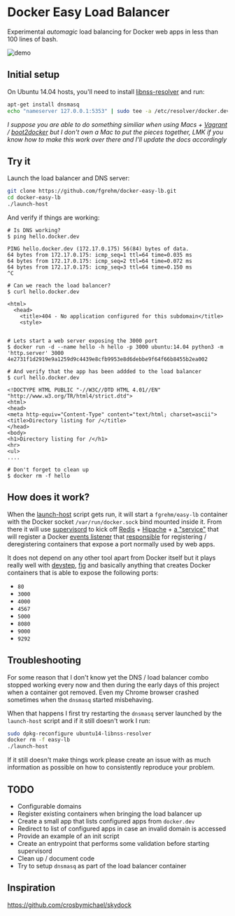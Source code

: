 # Docker Easy Load Balancer

Experimental _automagic_ load balancing for Docker web apps in less than 100 lines of bash.

![demo](http://i.imgur.com/yRrsaAM.gif)

## Initial setup

On Ubuntu 14.04 hosts, you'll need to install [libnss-resolver](https://github.com/azukiapp/libnss-resolver#installing)
and run:

```sh
apt-get install dnsmasq
echo "nameserver 127.0.0.1:5353" | sudo tee -a /etc/resolver/docker.dev
```

_I suppose you are able to do something similiar when using Macs + [Vagrant](http://www.vagrantup.com/)
/ [boot2docker](http://boot2docker.io/) but I don't own a Mac to put the pieces
together, LMK if you know how to make this work over there and I'll update the docs
accordingly_

## Try it

Launch the load balancer and DNS server:

```sh
git clone https://github.com/fgrehm/docker-easy-lb.git
cd docker-easy-lb
./launch-host
```

And verify if things are working:

```
# Is DNS working?
$ ping hello.docker.dev

PING hello.docker.dev (172.17.0.175) 56(84) bytes of data.
64 bytes from 172.17.0.175: icmp_seq=1 ttl=64 time=0.035 ms
64 bytes from 172.17.0.175: icmp_seq=2 ttl=64 time=0.072 ms
64 bytes from 172.17.0.175: icmp_seq=3 ttl=64 time=0.150 ms
^C

# Can we reach the load balancer?
$ curl hello.docker.dev

<html>
  <head>
    <title>404 - No application configured for this subdomain</title>
    <style>


# Lets start a web server exposing the 3000 port
$ docker run -d --name hello -h hello -p 3000 ubuntu:14.04 python3 -m 'http.server' 3000
4e2731f1d2919e9a1259d9c4439e8cfb9953e8d6debbe9f64f66b8455b2ea002

# And verify that the app has been addded to the load balancer
$ curl hello.docker.dev

<!DOCTYPE HTML PUBLIC "-//W3C//DTD HTML 4.01//EN" "http://www.w3.org/TR/html4/strict.dtd">
<html>
<head>
<meta http-equiv="Content-Type" content="text/html; charset=ascii">
<title>Directory listing for /</title>
</head>
<body>
<h1>Directory listing for /</h1>
<hr>
<ul>
....

# Don't forget to clean up
$ docker rm -f hello
```

## How does it work?

When the [launch-host](launch-host) script gets run, it will start a `fgrehm/easy-lb`
container with the Docker socket `/var/run/docker.sock` bind mounted inside it. From
there it will use [supervisord](supervisord.conf) to kick off [Redis](http://redis.io/) +
[Hipache](https://github.com/hipache/hipache) + [a "service"](service.sh) that will
register a Docker [events listener](https://docs.docker.com/reference/commandline/cli/#events)
that [responsible](handler.sh) for registering / deregistering containers that
expose a port normally used by web apps.

It does not depend on any other tool apart from Docker itself but it plays really
well with [devstep](http://fgrehm.viewdocs.io/devstep), [fig](http://www.fig.sh/)
and basically anything that creates Docker containers that is able to expose the
following ports:

- `80`
- `3000`
- `4000`
- `4567`
- `5000`
- `8080`
- `9000`
- `9292`

## Troubleshooting

For some reason that I don't know yet the DNS / load balancer combo stopped
working every now and then during the early days of this project when a container
got removed. Even my Chrome browser crashed sometimes when the `dnsmasq` started
misbehaving.

When that happens I first try restarting the `dnsmasq` server launched by the
`launch-host` script and if it still doesn't work I run:

```sh
sudo dpkg-reconfigure ubuntu14-libnss-resolver
docker rm -f easy-lb
./launch-host
```

If it still doesn't make things work please create an issue with as much information
as possible on how to consistently reproduce your problem.

## TODO

- Configurable domains
- Register existing containers when bringing the load balancer up
- Create a small app that lists configured apps from `docker.dev`
- Redirect to list of configured apps in case an invalid domain is accessed
- Provide an example of an init script
- Create an entrypoint that performs some validation before starting supervisord
- Clean up / document code
- Try to setup `dnsmasq` as part of the load balancer container

## Inspiration

https://github.com/crosbymichael/skydock
